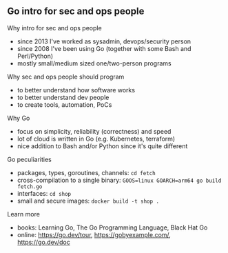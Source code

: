 Go intro for sec and ops people
-------------------------------

Why intro for sec and ops people

* since 2013 I've worked as sysadmin, devops/security person
* since 2008 I've been using Go (together with some Bash and Perl/Python)
* mostly small/medium sized one/two-person programs

Why sec and ops people should program

* to better understand how software works
* to better understand dev people
* to create tools, automation, PoCs

Why Go

* focus on simplicity, reliability (correctness) and speed
* lot of cloud is written in Go (e.g. Kubernetes, terraform)
* nice addition to Bash and/or Python since it's quite different

Go peculiarities

* packages, types, goroutines, channels: `cd fetch`
* cross-compilation to a single binary: `GOOS=linux GOARCH=arm64 go build fetch.go`
* interfaces: `cd shop`
* small and secure images: `docker build -t shop .`

Learn more

* books: Learning Go, The Go Programming Language, Black Hat Go
* online: https://go.dev/tour, https://gobyexample.com/, https://go.dev/doc
